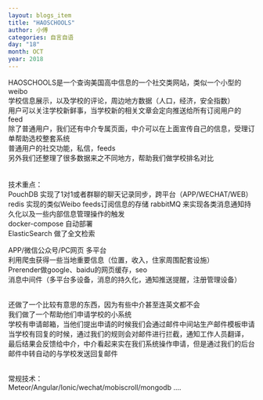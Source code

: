 ```yaml
---
layout: blogs_item
title: "HAOSCHOOLS"
author: 小傅
categories: 自言自语
day: "18"
month: OCT
year: 2018
---
```




HAOSCHOOLS是一个查询美国高中信息的一个社交类网站，类似一个小型的weibo<br>
学校信息展示，以及学校的评论，周边地方数据（人口，经济，安全指数）<br>
用户可以关注学校新鲜事，当学校新的相关文章会定向推送给所有订阅用户的feed<br>
除了普通用户，我们还有中介专属页面，中介可以在上面宣传自己的信息，受理订单帮助选校整套系统<br>
普通用户的社交功能，私信，feeds<br>
另外我们还整理了很多数据来之不同地方，帮助我们做学校排名对比<br>
<br>
<br>
技术重点：<br>
PouchDB 实现了1对1或者群聊的聊天记录同步，跨平台（APP/WECHAT/WEB）
redis 实现的类似Weibo feeds订阅信息的存储
rabbitMQ 来实现各类消息通知持久化以及一些内部信息管理操作的触发
<br>
docker-compose 自动部署<br>
ElasticSearch 做了全文检索<br>
<!--more-->
APP/微信公众号/PC网页 多平台<br>
利用爬虫获得一些当地重要信息（位置，收入，住家周围配套设施）<br>
Prerender做google、baidu的网页缓存，seo<br>
消息中间件（多平台多设备，消息的持久化，通知推送提醒，注册管理设备）<br>

<br>
还做了一个比较有意思的东西，因为有些中介甚至连英文都不会<br>
我们做了一个帮助他们申请学校的小系统<br>
学校有申请邮箱，当他们提出申请的时候我们会通过邮件中间站生产邮件模板申请<br>
当学校有回复的时候，通过我们的规则会对邮件进行拦截，通知工作人员翻译，<br>
最后结果会反馈给中介，中介看起来实在我们系统操作申请，但是通过我们的后台邮件中转自动的与学校发送回复邮件<br>
<br>


常规技术：<br>
Meteor/Angular/Ionic/wechat/mobiscroll/mongodb ....




